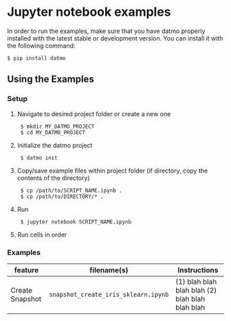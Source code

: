 # Jupyter notebook examples

In order to run the examples, make sure that you have datmo properly installed with the latest 
stable or development version. You can install it with the following command:
```
$ pip install datmo
```

## Using the Examples
### Setup
1. Navigate to desired project folder or create a new one 

        $ mkdir MY_DATMO_PROJECT
        $ cd MY_DATMO_PROJECT
        
2. Initialize the datmo project

        $ datmo init

3. Copy/save example files within project folder (if directory, copy the contents of the directory)

        $ cp /path/to/SCRIPT_NAME.ipynb .
        $ cp /path/to/DIRECTORY/* .
        
4. Run 

        $ jupyter notebook SCRIPT_NAME.ipynb

5. Run cells in order


### Examples

| feature  | filename(s) | Instructions |
| ------------- |:-------------:| -----|
| Create Snapshot | `snapshot_create_iris_sklearn.ipynb`| (1) blah blah blah blah (2) blah blah blah blah |
